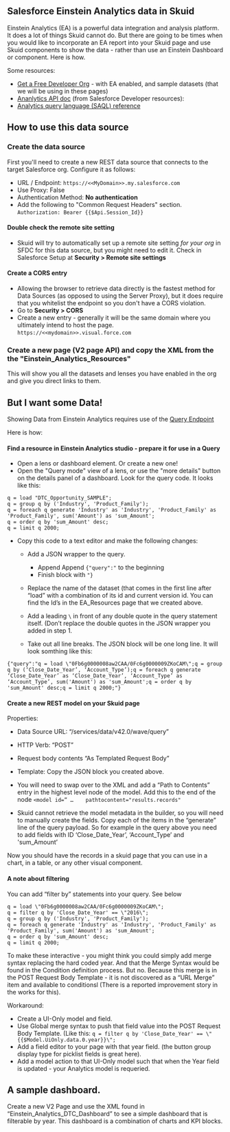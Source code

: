 ## Salesforce Einstein Analytics data in Skuid
Einstein Analytics (EA) is a powerful data integration and analysis platform.  It does a lot of things Skuid cannot do.  But there are going to be times when you would like to incorporate an EA report into your Skuid page and use Skuid components to show the data - rather than use an Einstein Dashboard or component.  Here is how. 

Some resources:

- [Get a Free Developer Org](https://developer.salesforce.com/promotions/orgs/analytics-de) - with EA enabled,  and sample datasets (that we will be using in these pages)
- [Ananlytics API doc](https://developer.salesforce.com/docs/atlas.en-us.bi_dev_guide_rest.meta/bi_dev_guide_rest/bi_rest_resources_overview.htm) (from Salesforce Developer resources):  
- [Analytics query language (SAQL) reference](https://developer.salesforce.com/docs/atlas.en-us.bi_dev_guide_saql.meta/bi_dev_guide_saql/bi_saql_intro.htm)


## How to use this data source

### Create the data source

First you'll need to create a new REST data source that connects to the target Salesforce org.  Configure it as follows:
- URL / Endpoint: ``https://<<MyDomain>>.my.salesforce.com``
- Use Proxy:  False
- Authentication Method:  **No authentication**
- Add the following to "Common Request Headers" section. 
``Authorization: Bearer {{$Api.Session_Id}}``


#### Double check the remote site setting

- Skuid will try to automatically set up a remote site setting _for your org_ in SFDC for this data source,  but you might need to edit it.  Check in Salesforce Setup at **Security > Remote site settings**  

#### Create a CORS entry

- Allowing the browser to retrieve data directly is the fastest method for Data Sources (as opposed to using the Server Proxy),  but it does require that you whitelist the endpoint so you don't have a CORS violation.  
- Go to **Security > CORS** 
- Create a new entry - generally it will be the same domain where you ultimately intend to host the page.  ``https://<<mydomain>>.visual.force.com``

### Create a new page (V2 page API)  and copy the XML from the the "Einstein_Analytics_Resources"  

This will show you all the datasets and lenses you have enabled in the org and give you direct links to them. 


## But I want some Data! 

Showing Data from Einstein Analytics requires use of the [Query Endpoint](https://developer.salesforce.com/docs/atlas.en-us.bi_dev_guide_rest.meta/bi_dev_guide_rest/bi_resources_query.htm)

Here is how: 


#### Find a resource in Einstein Analytics studio - prepare it for use in a Query       

-   Open a lens or dashboard element.  Or create a new one! 
-   Open the "Query mode" view of a lens,  or use the "more details" button on the details panel of a dashboard.  Look for the query code.  It looks like this: 

```
q = load "DTC_Opportunity_SAMPLE";
q = group q by ('Industry', 'Product_Family');
q = foreach q generate 'Industry' as 'Industry', 'Product_Family' as 'Product_Family', sum('Amount') as 'sum_Amount';
q = order q by 'sum_Amount' desc;
q = limit q 2000; 
```
    
- Copy this code to a text editor and make the following changes: 
    -  Add a JSON wrapper to the query.  
        - Append Append ``{"query":"``  to the beginning
        - Finish block with ``"}``

    - Replace the name of the dataset (that comes in the first line after “load” with a combination of its id and current version id.  You can find the Id’s in the EA_Resources page that we created above. 

    - Add a leading `\` in front of any double quote in the query statement itself.  (Don’t replace the double quotes in the JSON wrapper you added in step 1. 

    - Take out all line breaks.  The JSON block will be one long line.   It will look somthing like this: 

``{"query":"q = load \"0Fb6g0000008aw2CAA/0Fc6g0000009ZKoCAM\";q = group q by (‘Close_Date_Year’, ‘Account_Type’);q = foreach q generate ‘Close_Date_Year’ as ‘Close_Date_Year’, ‘Account_Type’ as ‘Account_Type’, sum('Amount') as 'sum_Amount';q = order q by 'sum_Amount' desc;q = limit q 2000;"}``


#### Create a new REST model on your Skuid page

Properties: 
- Data Source URL:  “/services/data/v42.0/wave/query”
- HTTP Verb:  “POST” 
- Request body contents “As Templated Request Body”
- Template:  Copy the JSON block you created above. 

- You will need to swap over to the XML and add a “Path to Contents” entry in the highest level node of the model.   Add this to the end of the node  ``<model id=” …    pathtocontent="results.records" ``

- Skuid cannot retrieve the model metadata in the builder, so you will need to manually create the fields.  Copy each of the items in the “generate” line of the query payload.  So for example in the query above you need to add fields with ID  ‘Close_Date_Year’,  ‘Account_Type’ and 'sum_Amount’  

Now you should have the records in a skuid page that you can use in a chart, in a table, or any other visual component. 


#### A note about filtering

You can add “filter by” statements into your query.  See below

```
q = load \"0Fb6g0000008aw2CAA/0Fc6g0000009ZKoCAM\";
q = filter q by 'Close_Date_Year' == \"2016\";
q = group q by ('Industry', 'Product_Family');
q = foreach q generate 'Industry' as 'Industry', 'Product_Family' as 'Product_Family', sum('Amount') as 'sum_Amount';
q = order q by 'sum_Amount' desc;
q = limit q 2000;
```

To make these interactive - you might think you could simply add merge syntax replacing the hard coded year.  And that the Merge Syntax would be found in the Condition definition process.   But no.  Because this merge is in the POST Request Body Template - it is not discovered as a “URL Merge” item and available to conditionsl  (There is a reported improvement story in the works for this). 

Workaround: 

- Create a UI-Only model and field. 
- Use Global merge syntax to push that field value into the POST Request Body Template.  (Like this: 
``q = filter q by 'Close_Date_Year' == \"{{$Model.UiOnly.data.0.year}}\";``
- Add a field editor to your page with that year field.  (the button group display type for picklist fields is great here). 
- Add a model action to that UI-Only model such that when the Year field is updated - your Analytics model is requeried. 


## A sample dashboard. 

Create a new V2 Page and use the XML found in “Einstein_Analytics_DTC_Dashboard”  to see a simple dashboard that is filterable by year.  This dashboard is a combination of charts and KPI blocks.  
